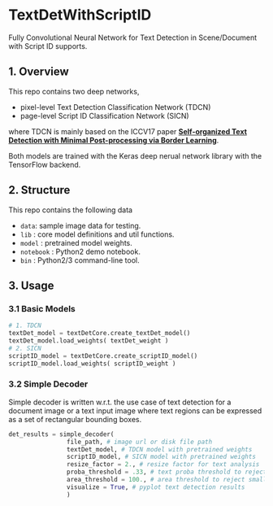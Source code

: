 # TextDetWithScriptID
Fully Convolutional Neural Network for Text Detection in Scene/Document with Script ID supports.

## 1. Overview
This repo contains two deep networks, 
- pixel-level Text Detection Classification Network (TDCN)
- page-level Script ID Classification Network (SICN)

where TDCN is mainly based on the ICCV17 paper [**Self-organized Text Detection with Minimal Post-processing via Border Learning**](http://openaccess.thecvf.com/content_ICCV_2017/papers/Wu_Self-Organized_Text_Detection_ICCV_2017_paper.pdf).

Both models are trained with the Keras deep nerual network library with the TensorFlow backend. 

## 2. Structure
This repo contains the following data

- `data`: sample image data for testing.
- `lib` : core model definitions and util functions.
- `model` : pretrained model weights.
- `notebook` : Python2 demo notebook.
- `bin` : Python2/3 command-line tool.

## 3. Usage
### 3.1 Basic Models
```python
# 1. TDCN
textDet_model = textDetCore.create_textDet_model()
textDet_model.load_weights( textDet_weight )
# 2. SICN
scriptID_model = textDetCore.create_scriptID_model()
scriptID_model.load_weights( scriptID_weight )
```

### 3.2 Simple Decoder
Simple decoder is written w.r.t. the use case of text detection for a document image or a text input image where text regions can be expressed as a set of rectangular bounding boxes.
```python
det_results = simple_decoder( 
                file_path, # image url or disk file path 
                textDet_model, # TDCN model with pretrained weights
                scriptID_model, # SICN model with pretrained weights 
                resize_factor = 2., # resize factor for text analysis
                proba_threshold = .33, # text proba threshold to reject low confidence regions
                area_threshold = 100., # area threshold to reject small regions
                visualize = True, # pyplot text detection results 
                )
```



